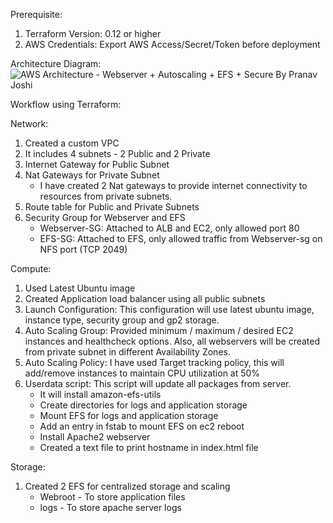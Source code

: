 Prerequisite:
1. Terraform Version: 0.12 or higher
2. AWS Credentials: Export AWS Access/Secret/Token before deployment

Architecture Diagram:
![AWS Architecture - Webserver + Autoscaling + EFS + Secure By Pranav Joshi](https://user-images.githubusercontent.com/10628719/111072772-0da0c180-8502-11eb-9b41-297d0cb83ed6.png)

Workflow using Terraform:

Network: 
1. Created a custom VPC
2. It includes 4 subnets - 2 Public and 2 Private
3. Internet Gateway for Public Subnet
4. Nat Gateways for Private Subnet
	- I have created 2 Nat gateways to provide internet connectivity to resources from private subnets.
5. Route table for Public and Private Subnets
6. Security Group for Webserver and EFS
	- Webserver-SG: Attached to ALB and EC2, only allowed port 80
	- EFS-SG: Attached to EFS, only allowed traffic from Webserver-sg on NFS port (TCP 2049)

Compute: 
1. Used Latest Ubuntu image
2. Created Application load balancer using all public subnets
3. Launch Configuration: This configuration will use latest ubuntu image, instance type, security group and gp2 storage.
4. Auto Scaling Group: Provided minimum / maximum / desired EC2 instances and healthcheck options. Also, all webservers will be created from private subnet in different Availability Zones.
5. Auto Scaling Policy: I have used Target tracking policy, this will add/remove instances to maintain CPU utilization at 50%
6. Userdata script: This script will update all packages from server.
	- It will install amazon-efs-utils
	- Create directories for logs and application storage
	- Mount EFS for logs and application storage
	- Add an entry in fstab to mount EFS on ec2 reboot
	- Install Apache2 webserver
	- Created a text file to print hostname in index.html file


Storage: 
1. Created 2 EFS for centralized storage and scaling
	- Webroot - To store application files
	- logs - To store apache server logs
